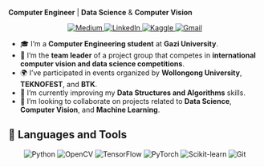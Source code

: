 **Computer Engineer** | **Data Science** & **Computer Vision**

<p align="center">
  <a href="https://medium.com/@ydogu159" target="_blank">
    <img alt="Medium" src="https://img.shields.io/badge/-Medium-000000?style=for-the-badge&logo=medium&logoColor=white"/>
  </a>
  <a href="https://www.linkedin.com/in/yusuf-do%C4%9Fu/" target="_blank">
    <img alt="LinkedIn" src="https://img.shields.io/badge/-LinkedIn-0A66C2?style=for-the-badge&logo=linkedin&logoColor=white"/>
  </a>
  <a href="https://www.kaggle.com/yusufdogu" target="_blank">
    <img alt="Kaggle" src="https://img.shields.io/badge/-Kaggle-20BEFF?style=for-the-badge&logo=kaggle&logoColor=white"/>
  </a>
  <a href="mailto:ydogu159@gmail.com" target="_blank">
    <img alt="Gmail" src="https://img.shields.io/badge/-Gmail-EA4335?style=for-the-badge&logo=gmail&logoColor=white"/>
  </a>
</p>


- 🎓 I’m a **Computer Engineering student** at **Gazi University**.  
- 🧠 I’m the **team leader** of a project group that competes in **international computer vision and data science competitions**.  
- 🌍 I’ve participated in events organized by **Wollongong University**, **TEKNOFEST**, and **BTK**.  
- 🌱 I’m currently improving my **Data Structures and Algorithms** skills.  
- 👯 I’m looking to collaborate on projects related to **Data Science**, **Computer Vision**, and **Machine Learning**.

## 🧰 Languages and Tools

<p align="center">
  <img src="https://img.shields.io/badge/Python-3776AB?style=for-the-badge&logo=python&logoColor=white" alt="Python"/>
  <img src="https://img.shields.io/badge/OpenCV-5C3EE8?style=for-the-badge&logo=opencv&logoColor=white" alt="OpenCV"/>
  <img src="https://img.shields.io/badge/TensorFlow-FF6F00?style=for-the-badge&logo=tensorflow&logoColor=white" alt="TensorFlow"/>
  <img src="https://img.shields.io/badge/PyTorch-EE4C2C?style=for-the-badge&logo=pytorch&logoColor=white" alt="PyTorch"/>
  <img src="https://img.shields.io/badge/Scikit--Learn-F7931E?style=for-the-badge&logo=scikitlearn&logoColor=white" alt="Scikit-learn"/>
  <img src="https://img.shields.io/badge/Git-F05032?style=for-the-badge&logo=git&logoColor=white" alt="Git"/>
</p>

